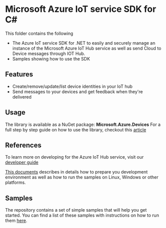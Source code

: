 # Microsoft Azure IoT service SDK for C\# #

This folder contains the following 
* The Azure IoT service SDK for .NET to easily and securely manage an instance of the Microsoft Azure IoT Hub service as well as send Cloud to Device messages through IOT Hub.
* Samples showing how to use the SDK

## Features

* Create/remove/update/list device identities in your IoT hub
* Send messages to your devices and get feedback when they're delivered
<!-- 
    * Implements CRUD operations on Azure IoT Hub device registry
    * Interact with a Device Twins from a back-end application
    * Invoke a Cloud to Device direct Method 
    * Implements sending a Cloud to Device message -->

## Usage

The library is available as a NuGet package: **Microsoft.Azure.Devices**
For a full step by step guide on how to use the library, checkout this [article](https://azure.microsoft.com/en-us/documentation/articles/iot-hub-csharp-csharp-getstarted/)

## References

To learn more on developing for the Azure IoT Hub service, visit our [developer guide](https://azure.microsoft.com/en-us/documentation/articles/iot-hub-devguide/)

[This documents][devbox-setup] describes in details how to prepare you development environment as well as how to run the samples on Linux, Windows or other platforms.

## Samples

The repository contains a set of simple samples that will help you get started.
You can find a list of these samples with instructions on how to run them [here][samples]. 

[devbox-setup]: ../device/doc/devbox_setup.md
[samples]: ./Samples/
